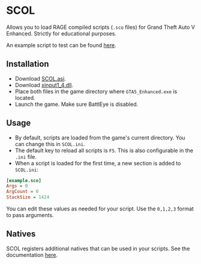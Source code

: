 # SCOL
Allows you to load RAGE compiled scripts (`.sco` files) for Grand Theft Auto V Enhanced. Strictly for educational purposes.

An example script to test can be found [here](https://github.com/ShinyWasabi/SCOL/releases/download/SCOL/hello_world.sco).

## Installation
- Download [SCOL.asi](https://github.com/ShinyWasabi/SCOL/releases/download/SCOL/SCOL.asi).
- Download [xinput1_4.dll](https://github.com/ThirteenAG/Ultimate-ASI-Loader/releases/download/x64-latest/xinput1_4-x64.zip).
- Place both files in the game directory where `GTA5_Enhanced.exe` is located.
- Launch the game. Make sure BattlEye is disabled.

## Usage
- By default, scripts are loaded from the game's current directory. You can change this in `SCOL.ini`.
- The default key to reload all scripts is `F5`. This is also configurable in the `.ini` file.
- When a script is loaded for the first time, a new section is added to `SCOL.ini`:
```ini
[example.sco]
Args = 0
ArgCount = 0
StackSize = 1424
```
You can edit these values as needed for your script. Use the `0,1,2,3` format to pass arguments.

## Natives
SCOL registers additional natives that can be used in your scripts. See the documentation [here](https://github.com/ShinyWasabi/SCOL/blob/main/NATIVES.md).
